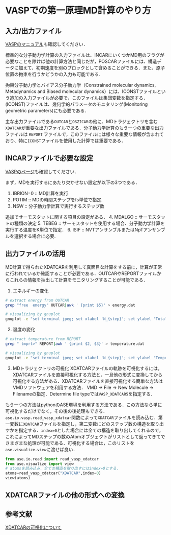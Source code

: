 

# VASPでの第一原理MD計算のやり方

## 入力/出力ファイル
[VASPのマニュアル](https://www.vasp.at/wiki/index.php/Category:Molecular_dynamics)も確認してください．

標準的な分子動力学計算の入力ファイルは、INCARにいくつかMD用のフラグが必要なことを除けば他の計算方法と同じだが，POSCARファイルには、構造データに加えて、初期速度を別のブロックとして含めることができる．また、原子位置の拘束を行うかどうかの入力も可能である．

拘束分子動力学とバイアス分子動力学（Constrained molecular dynamics, Metadynamics and Biased molecular dynamics）には、ICONSTファイルという追加の入力ファイルが必要で，このファイルは集団変数を指定する．(ICONST)ファイルは、幾何学的パラメータのモニタリング(Monitoring geometric parameters)にも必要である．

主な出力ファイルである`OUTCAR`と`OSZICAR`の他に、MDトラジェクトリを含む`XDATCAR`が重要な出力ファイルである．分子動力学計算のもう一つの重要な出力ファイルは `REPORT` ファイルで，このファイルには様々な重要な情報が含まれており、特に`ICONST`ファイルを使用した計算では重要である．


## INCARファイルで必要な設定
[VASPのページ](https://www.vasp.at/wiki/index.php/Molecular_dynamics_calculations)も確認してください．

まず，MDを実行するにあたり欠かせない設定が以下の3つである．
1. IBRION=0 :: MD計算を実行
2. POTIM    :: MDの時間ステップをfs単位で指定.
3. NSW      :: 分子動力学計算で実行するステップ数 

追加でサーモスタットに関する項目の設定がある．
4. MDALGO   :: サーモスタットの種類の決定
5. TEBEG    :: サーモスタットを使用する場合、分子動力学計算を実行する温度をK単位で指定． 
6. ISIF     :: NVTアンサンブルまたはNpTアンサンブルを選択する場合に必要.



## 出力ファイルの活用
MD計算で得られたXDATCARを利用して真面目な計算をする前に，計算が正常に行われているか確認することが必要である．OUTCARやREPORTファイルからこれらの情報を抽出して計算をモニタリングすることが可能である．

1. エネルギーの変化

```bash
# extract energy from OUTCAR 
grep "free  energy" OUTCAR|awk ' {print $5}' > energy.dat

# visualizing by gnuplot
gnuplot -e "set terminal jpeg; set xlabel 'N_{step}'; set ylabel 'Total energy (eV/cell)';set style data lines; plot 'energy.dat'" > energy.jpg
```

2. 温度の変化

```bash
# extract temperature from REPORT
grep " tmprt>" REPORT|awk ' {print $2, $3}' > temperature.dat

# visualizing by gnuplot
gnuplot -e "set terminal jpeg; set xlabel 'N_{step}'; set ylabel 'Temperature (K)';set style data lines; plot 'temperature.dat' u 0:2" > temperature.jpg
```

3. MDトラジェクトリの可視化
XDATCARファイルの軌跡を可視化するには，XDATCARファイルを直接可視化する方法と，一旦他の形式に変換してから可視化する方法がある．XDATCARファイルを直接可視化する簡単な方法はVMDソフトウェアを利用する方法．
VMD → File → New Molecule → Filenameの指定．Determine file typeでは`VASP_XDATCAR5`を指定する．


もう一つの方法はpythonのASE環境を利用する方法である．この方法なら単に可視化するだけでなく，その後の後処理もできる．`ase.io.vasp.read_vasp_xdatcar`関数によって`XDATCAR`ファイルを読み込む．第一変数に`XDATCAR`ファイルを指定し，第二変数にどのステップ数の構造を取り出すかを指定する．`index=0`とした場合には全ての構造を取り出してくれるので，これによってMDステップの数のAtomオブジェクトがリストとして返ってきてでさまざまな処理が可能である．可視化する場合は，このリストを`ase.visualize.view`に渡せば良い．

```python
from ase.io.read import read_vasp_xdatcar
from ase.visualize import view
# atomsを読み込み．全ての構造を取り出すにはindex=0とする．
atoms=read_vasp_xdatcar("XDATCAR",index=0)
view(atoms)
```


## XDATCARファイルの他の形式への変換



## 参考文献
[XDATCARの可視化について](https://mattermodeling.stackexchange.com/questions/3589/how-can-i-visualize-the-trajectory-of-a-vasp-simulation)